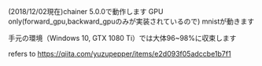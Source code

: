 (2018/12/02現在)chainer 5.0.0で動作します
GPU only(forward_gpu,backward_gpuのみが実装されているので)
mnistが動きます

手元の環境（Windows 10, GTX 1080 Ti）では大体96~98%に収束します


refers to https://qiita.com/yuzupepper/items/e2d093f05adccbe1b7f1
